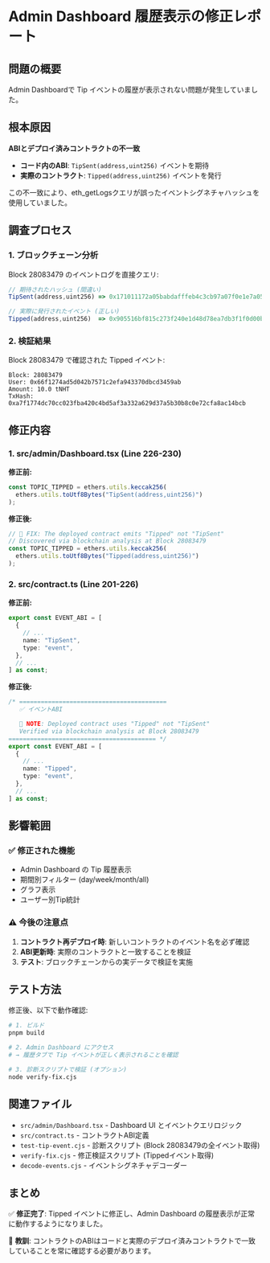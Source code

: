 # Admin Dashboard 履歴表示の修正レポート

## 問題の概要

Admin Dashboardで Tip イベントの履歴が表示されない問題が発生していました。

## 根本原因

**ABIとデプロイ済みコントラクトの不一致**

- **コード内のABI**: `TipSent(address,uint256)` イベントを期待
- **実際のコントラクト**: `Tipped(address,uint256)` イベントを発行

この不一致により、eth_getLogsクエリが誤ったイベントシグネチャハッシュを使用していました。

## 調査プロセス

### 1. ブロックチェーン分析
Block 28083479 のイベントログを直接クエリ:

```javascript
// 期待されたハッシュ (間違い)
TipSent(address,uint256) => 0x171011172a05babdafffeb4c3cb97a07f0e1e7a0538eab4f4331336fb76fef05

// 実際に発行されたイベント (正しい)
Tipped(address,uint256)  => 0x905516bf815c273f240e1d48d78ea7db3f1f0d00b912fc69522caf0ea70450a2
```

### 2. 検証結果

Block 28083479 で確認された Tipped イベント:
```
Block: 28083479
User: 0x66f1274ad5d042b7571c2efa943370dbcd3459ab
Amount: 10.0 tNHT
TxHash: 0xa7f1774dc70cc023fba420c4bd5af3a332a629d37a5b30b8c0e72cfa8ac14bcb
```

## 修正内容

### 1. src/admin/Dashboard.tsx (Line 226-230)

**修正前:**
```typescript
const TOPIC_TIPPED = ethers.utils.keccak256(
  ethers.utils.toUtf8Bytes("TipSent(address,uint256)")
);
```

**修正後:**
```typescript
// 🔧 FIX: The deployed contract emits "Tipped" not "TipSent"
// Discovered via blockchain analysis at Block 28083479
const TOPIC_TIPPED = ethers.utils.keccak256(
  ethers.utils.toUtf8Bytes("Tipped(address,uint256)")
);
```

### 2. src/contract.ts (Line 201-226)

**修正前:**
```typescript
export const EVENT_ABI = [
  {
    // ...
    name: "TipSent",
    type: "event",
  },
  // ...
] as const;
```

**修正後:**
```typescript
/* =========================================
   ✅ イベントABI

   🔧 NOTE: Deployed contract uses "Tipped" not "TipSent"
   Verified via blockchain analysis at Block 28083479
========================================= */
export const EVENT_ABI = [
  {
    // ...
    name: "Tipped",
    type: "event",
  },
  // ...
] as const;
```

## 影響範囲

### ✅ 修正された機能
- Admin Dashboard の Tip 履歴表示
- 期間別フィルター (day/week/month/all)
- グラフ表示
- ユーザー別Tip統計

### ⚠️ 今後の注意点
1. **コントラクト再デプロイ時**: 新しいコントラクトのイベント名を必ず確認
2. **ABI更新時**: 実際のコントラクトと一致することを検証
3. **テスト**: ブロックチェーンからの実データで検証を実施

## テスト方法

修正後、以下で動作確認:

```bash
# 1. ビルド
pnpm build

# 2. Admin Dashboard にアクセス
# → 履歴タブで Tip イベントが正しく表示されることを確認

# 3. 診断スクリプトで検証 (オプション)
node verify-fix.cjs
```

## 関連ファイル

- `src/admin/Dashboard.tsx` - Dashboard UI とイベントクエリロジック
- `src/contract.ts` - コントラクトABI定義
- `test-tip-event.cjs` - 診断スクリプト (Block 28083479の全イベント取得)
- `verify-fix.cjs` - 修正検証スクリプト (Tippedイベント取得)
- `decode-events.cjs` - イベントシグネチャデコーダー

## まとめ

✅ **修正完了**: Tipped イベントに修正し、Admin Dashboard の履歴表示が正常に動作するようになりました。

📝 **教訓**: コントラクトのABIはコードと実際のデプロイ済みコントラクトで一致していることを常に確認する必要があります。
